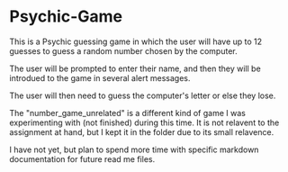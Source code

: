 # Psychic-Game

This is a Psychic guessing game in which the user will have up to 12 guesses to guess a random number chosen by the computer.

The user will be prompted to enter their name, and then they will be introdued to the game in several alert messages.

The user will then need to guess the computer's letter or else they lose.

The "number_game_unrelated" is a different kind of game I was experimenting with (not finished) during this time. It is not relavent to the assignment at hand, but I kept it in the folder due to its small relavence.

I have not yet, but plan to spend more time with specific markdown documentation for future read me files.